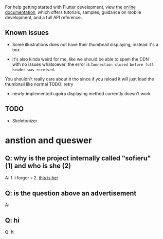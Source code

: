 
For help getting started with Flutter development, view the
[online documentation](https://docs.flutter.dev/), which offers tutorials,
samples, guidance on mobile development, and a full API reference.

## Known issues
- Some illustrations does not have their thumbnail displaying, instead it's a box
+ It's also kinda weird for me, like we should be able to spam the CDN with no issues whatsoever.
the error is `Connection closed before full header was received`.

You shouldn't really care about it tho since if you reload it will just load the thumbnail like normal
TODO: retry
- newly-implemented ugoira displaying method currently doesn't work

## TODO
- Skeletonizer

# anstion and queswer
## Q: why is the project internally called "sofieru" (1) and who is she (2)
A: 1. i forgor :skull: 2. [this is her](https://www.youtube.com/@sofieruvtuber)

## Q: is the question above an advertisement
A: 

## Q: hi 
Q: hi

